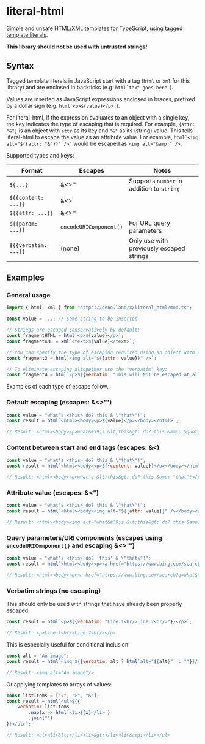 # literal-html
Simple and unsafe HTML/XML templates for TypeScript, using [tagged template literals](https://developer.mozilla.org/en-US/docs/Web/JavaScript/Reference/Template_literals#tagged_templates).

**This library should not be used with untrusted strings!**

## Syntax
Tagged template literals in JavaScript start with a tag (`html` or `xml` for this library) and are enclosed in backticks (e.g. `` html`text goes here` ``).

Values are inserted as JavaScript expressions enclosed in braces, prefixed by a dollar sign (e.g. `` html`<p>${value}</p>` ``).

For literal-html, if the expression evaluates to an object with a single key, the key indicates the type of escaping that is required. For example, `{attr: "&"}` is an object with `attr` as its key and `"&"` as its (string) value. This tells literal-html to escape the value as an attribute value. For example, `` html`<img alt="${{attr: "&"}}" />` `` would be escaped as `<img alt="&amp;" />`.

Supported types and keys:

| Format | Escapes | Notes |
|---|---|---|
| `${...}` | &<>'" | Supports `number` in addition to `string` |
| `${{content: ...}}` | &<> | |
| `${{attr: ...}}` | &<>'" | |
| `${{param: ...}}` | `encodeURIComponent()` | For URL query parameters |
| `${{verbatim: ...}}` | (none) | Only use with previously escaped strings |

## Examples
### General usage
```javascript
import { html, xml } from "https://deno.land/x/literal_html/mod.ts";

const value = ...; // Some string to be inserted

// Strings are escaped conservatively by default:
const fragmentHTML = html`<p>${value}</p>`;
const fragmentXML = xml`<text>${value}</text>`;

// You can specify the type of escaping required using an object with a single key, e.g. {attr: ...} for an attribute`:
const fragment3 = html`<img alt="${{attr: value}}" />`;

// To eliminate escaping altogether use the "verbatim" key:
const fragment4 = html`<p>${{verbatim: "This will NOT be escaped at all!"}}</p>`;
```

Examples of each type of escape follow.

### Default escaping (escapes: &<>'")
```javascript
const value = "what's <this> do? this & \"that\"!";
const result = html`<html><body><p>${value}</p></body></html>`;

// Result: <html><body><p>what&#39;s &lt;this&gt; do? this &amp; &quot;that&quot;!</p></body></html>
```

### Content between start and end tags (escapes: &<)
```javascript
const value = "what's <this> do? this & \"that\"!";
const result = html`<html><body><p>${{content: value}}</p></body></html>`;

// Result: <html><body><p>what's &lt;this&gt; do? this &amp; "that"!</p></body></html>
```

### Attribute value (escapes: &<")
```javascript
const value = "what's <this> do? this & \"that\"!";
const result = html`<html><body><img alt="${{attr: value}}" /></body></html>`;

// Result: <html><body><img alt="what&#39;s &lt;this&gt; do? this &amp; &quot;that&quot;!" /></body></html>
```

### Query parameters/URI components (escapes using `encodeURIComponent()` and escaping &<>'")
```javascript
const value = "what's <this> do? 'this' & \"that\"!";
const result = html`<html><body><p><a href="https://www.bing.com/search?q=${{param: value}}">Link</a></p></body></html>`;

// Result: <html><body><p><a href="https://www.bing.com/search?q=what&#39;s%20%3Cthis%3E%20do%3F%20&#39;this&#39;%20%26%20%22that%22!">Link</a></p></body></html>
```

### Verbatim strings (no escaping)
This should only be used with strings that have already been properly escaped.

```javascript
const result = html`<p>${{verbatim: "Line 1<br/>Line 2<br/>"}}</p>`;

// Result: <p>Line 1<br/>Line 2<br/></p>
```

This is especially useful for conditional inclusion:

```javascript
const alt = "An image";
const result = html`<img ${{verbatim: alt ? html`alt="${alt}"` : ""}}/>`;

// Result: <img alt="An image"/>
```

Or applying templates to arrays of values:

```javascript
const listItems = ["<", ">", "&"];
const result = html`<ul>${{
    verbatim: listItems
        .map(x => html`<li>${x}</li>`)
        .join("")
}}</ul>`;

// Result: <ul><li>&lt;</li><li>&gt;</li><li>&amp;</li></ul>
```
